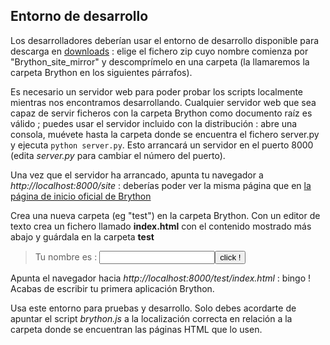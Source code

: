 Entorno de desarrollo
---------------------

Los desarrolladores deber&iacute;an usar el entorno de desarrollo disponible para descarga en [downloads](https://bitbucket.org/olemis/brython/downloads) : elige el fichero zip cuyo nombre comienza por "Brython\_site\_mirror" y descompr&iacute;melo en una carpeta (la llamaremos la carpeta Brython  en los siguientes p&aacute;rrafos).

Es necesario un servidor web para poder probar los scripts localmente mientras nos encontramos desarrollando. Cualquier servidor web que sea capaz de servir ficheros con la carpeta Brython como documento ra&iacute;z es v&aacute;lido ; puedes usar el servidor incluido con la distribuci&oacute;n : abre una consola, mu&eacute;vete hasta la carpeta donde se encuentra el fichero server.py y ejecuta `python server.py`. Esto arrancar&aacute; un servidor en el puerto 8000 (edita _server.py_ para cambiar el n&uacute;mero del puerto).

Una vez que el servidor ha arrancado, apunta tu navegador a _http://localhost:8000/site_ : deber&iacute;as poder ver la misma p&aacute;gina que en [la p&aacute;gina de inicio oficial de Brython](http://www.brython.info)

Crea una nueva carpeta (eg "test") en la carpeta Brython. Con un editor de texto crea un fichero llamado __index.html__ con el contenido mostrado m&aacute;s abajo y gu&aacute;rdala en la carpeta __test__

>    <html>
>    <head>
>    <meta charset="iso-8859-1">
>    <script src="../src/brython.js"></script>
>    </head>
>    <body onLoad="brython()">
>    <script type="text/python">
>    def echo():
>        alert("Hola %s !" %doc["zone"].value)
>    </script>
>    <p>Tu nombre es : <input id="zone"><button onclick="echo()">click !</button>
>    </body>
>    </html>

Apunta el navegador hacia _http://localhost:8000/test/index.html_ : bingo ! Acabas de escribir tu primera aplicaci&oacute;n Brython.

Usa este entorno para pruebas y desarrollo. Solo debes acordarte de apuntar el script _brython.js_ a la localizaci&oacute;n correcta en relaci&oacute;n a la carpeta donde se encuentran las p&aacute;ginas HTML que lo usen.

